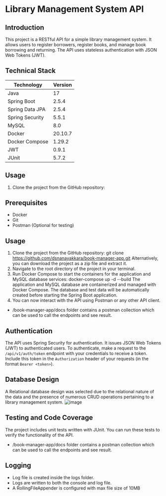 # Library Management System API

## Introduction
This project is a RESTful API for a simple library management system. It allows users to register borrowers, register books, and manage book borrowing and returning. The API uses stateless authentication with JSON Web Tokens (JWT).

## Technical Stack

| Technology       | Version |
|------------------|---------|
| Java             | 17      |
| Spring Boot      | 2.5.4   |
| Spring Data JPA  | 2.5.4   |
| Spring Security  | 5.5.1   |
| MySQL            | 8.0     |
| Docker           | 20.10.7 |
| Docker Compose   | 1.29.2  |
| JWT              | 0.9.1   |
| JUnit            | 5.7.2   |

## Usage
1. Clone the project from the GitHub repository:
## Prerequisites
- Docker
- Git
- Postman (Optional for testing)

## Usage
1. Clone the project from the GitHub repository:
git clone https://github.com/dsnanayakkara/book-manager-app.git
Alternatively, you can download the project as a zip file and extract it.
2. Navigate to the root directory of the project in your terminal.
3. Run Docker Compose to start the containers for the application and MySQL database services:
docker-compose up -d --build
The application and MySQL database are containerized and managed with Docker Compose. The database and test data will be automatically created before starting the Spring Boot application.
4. You can now interact with the API using Postman or any other API client.
- /book-manager-app/docs folder contains a postman collection which can be used to call the endpoints and see result.

## Authentication
The API uses Spring Security for authentication. It issues JSON Web Tokens (JWT) to authenticated users. To authenticate, make a request to the ` /api/v1/auth/token` endpoint with your credentials to receive a token. Include this token in the `Authorization` header of your requests (in the format `Bearer <token>`).

## Database Design
A Relational database design was selected due to the relational nature of the data and the presence of numerous CRUD operations pertaining to a library management system.
![image](https://github.com/dsnanayakkara/book-manager-app/assets/47851416/cb357987-1aee-4bd0-bf3f-e5b9ac3d90c8)
## Testing and Code Coverage
The project includes unit tests written with JUnit. You can run these tests to verify the functionality of the API. 
- /book-manager-app/docs folder contains a postman collection which can be used to call the endpoints and see result.

## Logging
- Log file is created inside the logs folder.
- Logs are written to both the console and log file.
- A RollingFileAppender is configured with max file size of 10MB

